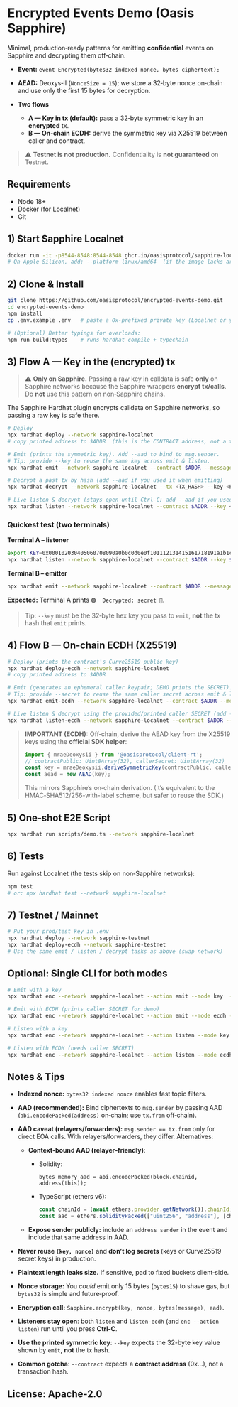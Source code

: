 # Encrypted Events Demo (Oasis Sapphire)

Minimal, production‑ready patterns for emitting **confidential** events on Sapphire and decrypting them off‑chain.

* **Event:** `event Encrypted(bytes32 indexed nonce, bytes ciphertext);`
* **AEAD:** Deoxys‑II (`NonceSize = 15`); we store a 32‑byte nonce on‑chain and use only the first 15 bytes for decryption.
* **Two flows**

  * **A — Key in tx (default):** pass a 32‑byte symmetric key in an **encrypted** tx.
  * **B — On‑chain ECDH:** derive the symmetric key via X25519 between caller and contract.

> ⚠️ **Testnet is not production.** Confidentiality is **not guaranteed** on Testnet.

## Requirements

* Node 18+
* Docker (for Localnet)
* Git

## 1) Start Sapphire Localnet

```bash
docker run -it -p8544-8548:8544-8548 ghcr.io/oasisprotocol/sapphire-localnet
# On Apple Silicon, add: --platform linux/amd64  (if the image lacks arm64)
```

## 2) Clone & Install

```bash
git clone https://github.com/oasisprotocol/encrypted-events-demo.git
cd encrypted-events-demo
npm install
cp .env.example .env   # paste a 0x‑prefixed private key (Localnet or your own)

# (Optional) Better typings for overloads:
npm run build:types    # runs hardhat compile + typechain
```

## 3) Flow A — Key in the (encrypted) tx

> ⚠️ **Only on Sapphire.** Passing a raw key in calldata is safe **only** on Sapphire networks because the Sapphire wrappers **encrypt tx/calls**. Do **not** use this pattern on non‑Sapphire chains.

The Sapphire Hardhat plugin encrypts calldata on Sapphire networks, so passing a raw key is safe there.

```bash
# Deploy
npx hardhat deploy --network sapphire-localnet
# copy printed address to $ADDR  (this is the CONTRACT address, not a tx hash)

# Emit (prints the symmetric key). Add --aad to bind to msg.sender.
# Tip: provide --key to reuse the same key across emit & listen.
npx hardhat emit --network sapphire-localnet --contract $ADDR --message "secret 🚀" [--key <HEX32>] [--aad]

# Decrypt a past tx by hash (add --aad if you used it when emitting)
npx hardhat decrypt --network sapphire-localnet --tx <TX_HASH> --key <PRINTED_OR_PROVIDED_KEY> [--aad]

# Live listen & decrypt (stays open until Ctrl‑C; add --aad if you used it)
npx hardhat listen --network sapphire-localnet --contract $ADDR --key <PRINTED_OR_PROVIDED_KEY> [--aad]
```

### Quickest test (two terminals)

**Terminal A – listener**

```bash
export KEY=0x000102030405060708090a0b0c0d0e0f101112131415161718191a1b1c1d1e1f
npx hardhat listen --network sapphire-localnet --contract $ADDR --key $KEY
```

**Terminal B – emitter**

```bash
npx hardhat emit --network sapphire-localnet --contract $ADDR --message "secret 🚀" --key $KEY
```

**Expected:** Terminal A prints `🟢  Decrypted: secret 🚀`.

> Tip: `--key` must be the 32‑byte hex key you pass to `emit`, **not** the tx hash that `emit` prints.

## 4) Flow B — On‑chain ECDH (X25519)

```bash
# Deploy (prints the contract's Curve25519 public key)
npx hardhat deploy-ecdh --network sapphire-localnet
# copy printed address to $ADDR

# Emit (generates an ephemeral caller keypair; DEMO prints the SECRET). Add --aad to bind to msg.sender.
# Tip: provide --secret to reuse the same caller secret across emit & listen.
npx hardhat emit-ecdh --network sapphire-localnet --contract $ADDR --message "secret 🚀" [--secret <HEX32>] [--aad]

# Live listen & decrypt using the provided/printed caller SECRET (add --aad if you used it)
npx hardhat listen-ecdh --network sapphire-localnet --contract $ADDR --secret <HEX32> [--aad]
```

> **IMPORTANT (ECDH):** Off‑chain, derive the AEAD key from the X25519 keys using the **official SDK helper**:
>
> ```ts
> import { mraeDeoxysii } from '@oasisprotocol/client-rt';
> // contractPublic: Uint8Array(32), callerSecret: Uint8Array(32)
> const key = mraeDeoxysii.deriveSymmetricKey(contractPublic, callerSecret);
> const aead = new AEAD(key);
> ```
>
> This mirrors Sapphire’s on‑chain derivation. (It’s equivalent to the HMAC‑SHA512/256-with-label scheme, but safer to reuse the SDK.)

## 5) One‑shot E2E Script

```bash
npx hardhat run scripts/demo.ts --network sapphire-localnet
```

## 6) Tests

Run against Localnet (the tests skip on non‑Sapphire networks):

```bash
npm test
# or: npx hardhat test --network sapphire-localnet
```

## 7) Testnet / Mainnet

```bash
# Put your prod/test key in .env
npx hardhat deploy --network sapphire-testnet
npx hardhat deploy-ecdh --network sapphire-testnet
# Use the same emit / listen / decrypt tasks as above (swap network)
```

## Optional: Single CLI for both modes

```bash
# Emit with a key
npx hardhat enc --network sapphire-localnet --action emit --mode key  --contract $ADDR --message "secret 🚀" [--key <HEX32>] [--aad]

# Emit with ECDH (prints caller SECRET for demo)
npx hardhat enc --network sapphire-localnet --action emit --mode ecdh --contract $ADDR --message "secret 🚀" [--secret <HEX32>] [--aad]

# Listen with a key
npx hardhat enc --network sapphire-localnet --action listen --mode key  --contract $ADDR --key <HEX32> [--aad]

# Listen with ECDH (needs caller SECRET)
npx hardhat enc --network sapphire-localnet --action listen --mode ecdh --contract $ADDR --secret <HEX32> [--aad]
```

## Notes & Tips

* **Indexed nonce:** `bytes32 indexed nonce` enables fast topic filters.
* **AAD (recommended):** Bind ciphertexts to `msg.sender` by passing AAD (`abi.encodePacked(address)` on‑chain; use `tx.from` off‑chain).
* **AAD caveat (relayers/forwarders):** `msg.sender == tx.from` only for direct EOA calls. With relayers/forwarders, they differ. Alternatives:

  * **Context‑bound AAD (relayer‑friendly)**:

    * Solidity:

      ```solidity
      bytes memory aad = abi.encodePacked(block.chainid, address(this));
      ```
    * TypeScript (ethers v6):

      ```ts
      const chainId = (await ethers.provider.getNetwork()).chainId;
      const aad = ethers.solidityPacked(["uint256", "address"], [chainId, contractAddress]);
      ```
  * **Expose sender publicly:** include an `address sender` in the event and include that same address in AAD.
* **Never reuse `(key, nonce)`** and **don’t log secrets** (keys or Curve25519 secret keys) in production.
* **Plaintext length leaks size.** If sensitive, pad to fixed buckets client‑side.
* **Nonce storage:** You *could* emit only 15 bytes (`bytes15`) to shave gas, but `bytes32` is simple and future‑proof.
* **Encryption call:** `Sapphire.encrypt(key, nonce, bytes(message), aad)`.
* **Listeners stay open**: both `listen` and `listen-ecdh` (and `enc --action listen`) run until you press **Ctrl‑C**.
* **Use the printed symmetric key**: `--key` expects the 32-byte key value shown by `emit`, **not** the tx hash.
* **Common gotcha**: `--contract` expects a **contract address** (0x…), not a transaction hash.

## **License:** Apache-2.0
